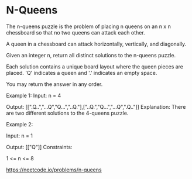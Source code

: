 # N-Queens
The n-queens puzzle is the problem of placing n queens on an n x n chessboard so that no two queens can attack each other.

A queen in a chessboard can attack horizontally, vertically, and diagonally.

Given an integer n, return all distinct solutions to the n-queens puzzle.

Each solution contains a unique board layout where the queen pieces are placed. 'Q' indicates a queen and '.' indicates an empty space.

You may return the answer in any order.

Example 1:
Input: n = 4

Output: [[".Q..","...Q","Q...","..Q."],["..Q.","Q...","...Q",".Q.."]]
Explanation: There are two different solutions to the 4-queens puzzle.

Example 2:

Input: n = 1

Output: [["Q"]]
Constraints:

1 <= n <= 8

https://neetcode.io/problems/n-queens
